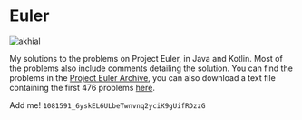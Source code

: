 # Euler
![akhial](https://projecteuler.net/profile/akhial.png)

My solutions to the problems on Project Euler, in Java and Kotlin. Most of the problems also include comments detailing the solution.
You can find the problems in the [Project Euler Archive](https://projecteuler.net/archives), you can also download a text file containing the first 476 problems [here](https://github.com/davidcorbin/euler-offline).

Add me! ```1081591_6yskEL6ULbeTwnvnq2yciK9gUifRDzzG```